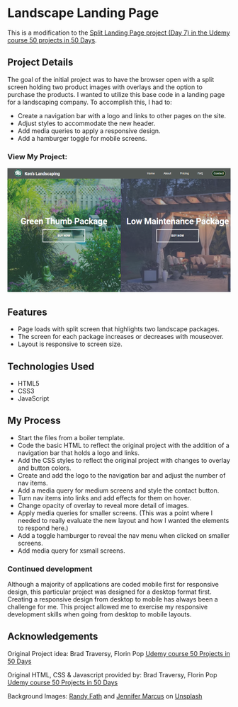 # Landscape Landing Page

This is a modification to the [Split Landing Page project (Day 7) in the Udemy course 50 projects in 50 Days](https://www.udemy.com/course/50-projects-50-days/?src=sac&kw=50+projects+50+days).

## Project Details

The goal of the initial project was to have the browser open with a split screen holding two product images with overlays and the option to purchase the products. I wanted to utilize this base code in a landing page for a landscaping company. To accomplish this, I had to:

- Create a navigation bar with a logo and links to other pages on the site.
- Adjust styles to accommodate the new header.
- Add media queries to apply a responsive design.
- Add a hamburger toggle for mobile screens.

### View My Project: 

![Screenshot](img/screenshot_landscape-company.png)

## Features

- Page loads with split screen that highlights two landscape packages.
- The screen for each package increases or decreases with mouseover.
- Layout is responsive to screen size.

## Technologies Used

- HTML5
- CSS3
- JavaScript

## My Process

- Start the files from a boiler template.
- Code the basic HTML to reflect the original project with the addition of a navigation bar that holds a logo and links.
- Add the CSS styles to reflect the original project with changes to overlay and button colors.
- Create and add the logo to the navigation bar and adjust the number of nav items.
- Add a media query for medium screens and style the contact button.
- Turn nav items into links and add effects for them on hover. 
- Change opacity of overlay to reveal more detail of images.
- Apply media queries for smaller screens. (This was a point where I needed to really evaluate the new layout and how I wanted the elements to respond here.)
- Add a toggle hamburger to reveal the nav menu when clicked on smaller screens.
- Add media query for xsmall screens.

### Continued development

Although a majority of applications are coded mobile first for responsive design, this particular project was designed for a desktop format first. Creating a responsive design from desktop to mobile has always been a challenge for me. This project allowed me to exercise my responsive development skills when going from desktop to mobile layouts.

## Acknowledgements

Original Project idea: Brad Traversy, Florin Pop [Udemy course 50 Projects in 50 Days](https://www.udemy.com/course/50-projects-50-days/?src=sac&kw=50+projects+50+days)

Original HTML, CSS & Javascript provided by: Brad Traversy, Florin Pop [Udemy course 50 Projects in 50 Days](https://www.udemy.com/course/50-projects-50-days/?src=sac&kw=50+projects+50+days)

Background Images: [Randy Fath](https://unsplash.com/@randyfath) and [Jennifer Marcus](https://unsplash.com/@jennifire24) on [Unsplash](https://unsplash.com/it/foto/Ib2-XAeuUQg)

